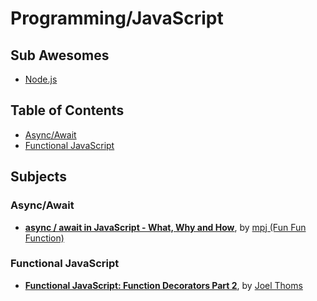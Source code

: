 # Programming/JavaScript

## Sub Awesomes

* [Node.js](node.md)

## Table of Contents

* [Async/Await](#asyncawait)
* [Functional JavaScript](#functional-javascript)

## Subjects

### Async/Await

* **[async / await in JavaScript - What, Why and How](https://youtu.be/568g8hxJJp4)**, by [mpj (Fun Fun Function)](https://www.youtube.com/channel/UCO1cgjhGzsSYb1rsB4bFe4Q)

### Functional JavaScript

* **[Functional JavaScript: Function Decorators Part 2](https://hackernoon.com/function-decorators-part-2-javascript-fadd24e57f83)**, by [Joel Thoms](https://hackernoon.com/@joelthoms)

